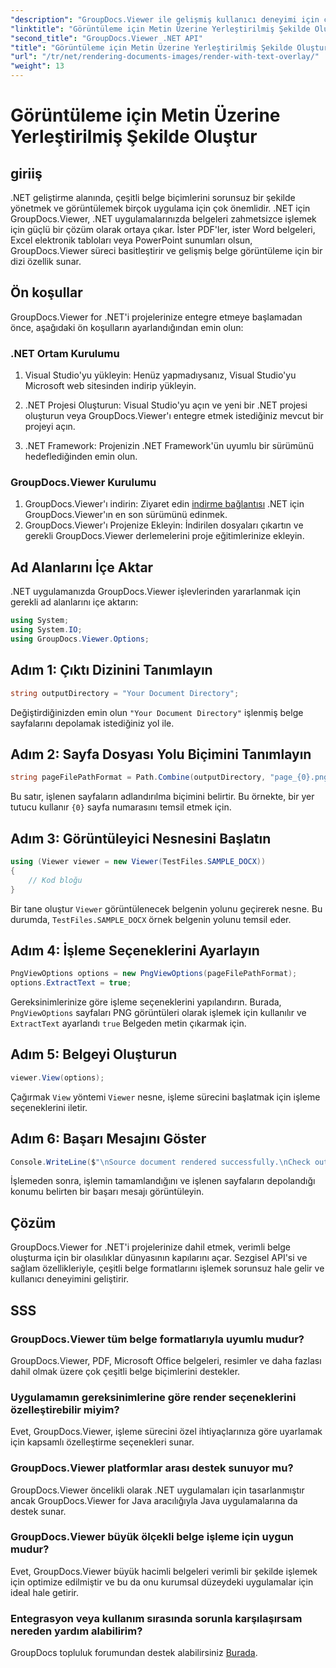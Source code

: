 ```yaml
---
"description": "GroupDocs.Viewer ile gelişmiş kullanıcı deneyimi için çeşitli formatları destekleyen .NET uygulamalarında belgeleri sorunsuz bir şekilde oluşturun."
"linktitle": "Görüntüleme için Metin Üzerine Yerleştirilmiş Şekilde Oluştur"
"second_title": "GroupDocs.Viewer .NET API"
"title": "Görüntüleme için Metin Üzerine Yerleştirilmiş Şekilde Oluştur"
"url": "/tr/net/rendering-documents-images/render-with-text-overlay/"
"weight": 13
---
```


# Görüntüleme için Metin Üzerine Yerleştirilmiş Şekilde Oluştur

## giriiş
.NET geliştirme alanında, çeşitli belge biçimlerini sorunsuz bir şekilde yönetmek ve görüntülemek birçok uygulama için çok önemlidir. .NET için GroupDocs.Viewer, .NET uygulamalarınızda belgeleri zahmetsizce işlemek için güçlü bir çözüm olarak ortaya çıkar. İster PDF'ler, ister Word belgeleri, Excel elektronik tabloları veya PowerPoint sunumları olsun, GroupDocs.Viewer süreci basitleştirir ve gelişmiş belge görüntüleme için bir dizi özellik sunar.
## Ön koşullar
GroupDocs.Viewer for .NET'i projelerinize entegre etmeye başlamadan önce, aşağıdaki ön koşulların ayarlandığından emin olun:
### .NET Ortam Kurulumu
1. Visual Studio'yu yükleyin: Henüz yapmadıysanız, Visual Studio'yu Microsoft web sitesinden indirip yükleyin.
   
2. .NET Projesi Oluşturun: Visual Studio'yu açın ve yeni bir .NET projesi oluşturun veya GroupDocs.Viewer'ı entegre etmek istediğiniz mevcut bir projeyi açın.
3. .NET Framework: Projenizin .NET Framework'ün uyumlu bir sürümünü hedeflediğinden emin olun.
### GroupDocs.Viewer Kurulumu
1. GroupDocs.Viewer'ı indirin: Ziyaret edin [indirme bağlantısı](https://releases.groupdocs.com/viewer/net/) .NET için GroupDocs.Viewer'ın en son sürümünü edinmek.
2. GroupDocs.Viewer'ı Projenize Ekleyin: İndirilen dosyaları çıkartın ve gerekli GroupDocs.Viewer derlemelerini proje eğitimlerinize ekleyin.

## Ad Alanlarını İçe Aktar
.NET uygulamanızda GroupDocs.Viewer işlevlerinden yararlanmak için gerekli ad alanlarını içe aktarın:
```csharp
using System;
using System.IO;
using GroupDocs.Viewer.Options;
```

## Adım 1: Çıktı Dizinini Tanımlayın
```csharp
string outputDirectory = "Your Document Directory";
```
Değiştirdiğinizden emin olun `"Your Document Directory"` işlenmiş belge sayfalarını depolamak istediğiniz yol ile.
## Adım 2: Sayfa Dosyası Yolu Biçimini Tanımlayın
```csharp
string pageFilePathFormat = Path.Combine(outputDirectory, "page_{0}.png");
```
Bu satır, işlenen sayfaların adlandırılma biçimini belirtir. Bu örnekte, bir yer tutucu kullanır `{0}` sayfa numarasını temsil etmek için.
## Adım 3: Görüntüleyici Nesnesini Başlatın
```csharp
using (Viewer viewer = new Viewer(TestFiles.SAMPLE_DOCX))
{
    // Kod bloğu
}
```
Bir tane oluştur `Viewer` görüntülenecek belgenin yolunu geçirerek nesne. Bu durumda, `TestFiles.SAMPLE_DOCX` örnek belgenin yolunu temsil eder.
## Adım 4: İşleme Seçeneklerini Ayarlayın
```csharp
PngViewOptions options = new PngViewOptions(pageFilePathFormat);
options.ExtractText = true;
```
Gereksinimlerinize göre işleme seçeneklerini yapılandırın. Burada, `PngViewOptions` sayfaları PNG görüntüleri olarak işlemek için kullanılır ve `ExtractText` ayarlandı `true` Belgeden metin çıkarmak için.
## Adım 5: Belgeyi Oluşturun
```csharp
viewer.View(options);
```
Çağırmak `View` yöntemi `Viewer` nesne, işleme sürecini başlatmak için işleme seçeneklerini iletir.
## Adım 6: Başarı Mesajını Göster
```csharp
Console.WriteLine($"\nSource document rendered successfully.\nCheck output in {outputDirectory}.");
```
İşlemeden sonra, işlemin tamamlandığını ve işlenen sayfaların depolandığı konumu belirten bir başarı mesajı görüntüleyin.

## Çözüm
GroupDocs.Viewer for .NET'i projelerinize dahil etmek, verimli belge oluşturma için bir olasılıklar dünyasının kapılarını açar. Sezgisel API'si ve sağlam özellikleriyle, çeşitli belge formatlarını işlemek sorunsuz hale gelir ve kullanıcı deneyimini geliştirir.
## SSS
### GroupDocs.Viewer tüm belge formatlarıyla uyumlu mudur?
GroupDocs.Viewer, PDF, Microsoft Office belgeleri, resimler ve daha fazlası dahil olmak üzere çok çeşitli belge biçimlerini destekler.
### Uygulamamın gereksinimlerine göre render seçeneklerini özelleştirebilir miyim?
Evet, GroupDocs.Viewer, işleme sürecini özel ihtiyaçlarınıza göre uyarlamak için kapsamlı özelleştirme seçenekleri sunar.
### GroupDocs.Viewer platformlar arası destek sunuyor mu?
GroupDocs.Viewer öncelikli olarak .NET uygulamaları için tasarlanmıştır ancak GroupDocs.Viewer for Java aracılığıyla Java uygulamalarına da destek sunar.
### GroupDocs.Viewer büyük ölçekli belge işleme için uygun mudur?
Evet, GroupDocs.Viewer büyük hacimli belgeleri verimli bir şekilde işlemek için optimize edilmiştir ve bu da onu kurumsal düzeydeki uygulamalar için ideal hale getirir.
### Entegrasyon veya kullanım sırasında sorunla karşılaşırsam nereden yardım alabilirim?
GroupDocs topluluk forumundan destek alabilirsiniz [Burada](https://forum.groupdocs.com/c/viewer/9).